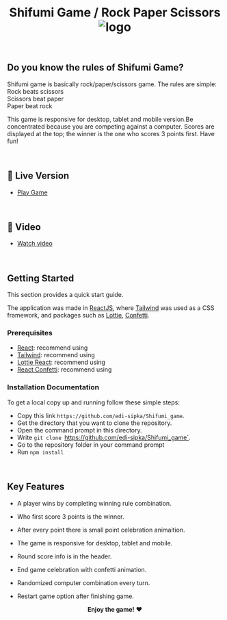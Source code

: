 <p align="center">
  <h1 align="center"> Shifumi Game / Rock Paper Scissors <img src="https://cdn-icons-png.flaticon.com/32/6727/6727583.png" alt="logo">
 </h1>
  
<br>


## Do you know the rules of Shifumi Game?

Shifumi game is basically rock/paper/scissors game. The rules are simple:
Rock beats scissors <br/>
Scissors beat paper <br/>
Paper beat rock<br/>

This game is responsive for desktop, tablet and mobile version.Be concentrated because you are competing against a computer. Scores are displayed at the top; the winner is the one who scores 3 points first. Have fun!
 
<br>

## 🚀 Live Version <a name="live-demo"></a>

- [Play Game](https://shifumi-game.netlify.app/)

<br>

## 🎥 Video <a name="video"></a>

- [Watch video](https://www.loom.com/share/cbb67cac7e2f486a90eca5ee29d475e0)

<br>


## Getting Started

This section provides a quick start guide.

 The application was made in [ReactJS](https://reactjs.org//), where [Tailwind](https://tailwindcss.com/) was used as a CSS framework, and packages such as [Lottie](https://www.npmjs.com/package/lottie-react), [Confetti](https://www.npmjs.com/package/react-confetti).
### Prerequisites

- [React](https://reactjs.org//): recommend using
- [Tailwind](https://tailwindcss.com/): recommend using
- [Lottie React](https://www.npmjs.com/package/lottie-react): recommend using
- [React Confetti](https://www.npmjs.com/package/react-confetti): recommend using
  

### Installation Documentation

To get a local copy up and running follow these simple steps:

- Copy this link `https://github.com/edi-sipka/Shifumi_game`.
- Get the directory that you want to clone the repository.
- Open the command prompt in this directory.
- Write `git clone `https://github.com/edi-sipka/Shifumi_game`.
- Go to the repository folder in your command prompt
- Run `npm install`

<br>



## Key Features

-  A player wins by completing winning rule combination.
-  Who first score 3 points is the winner.

-  After every point there is small point celebration animaition.

-  The game is responsive for desktop, tablet and mobile.

-  Round score info is in the header.
-  End game celebration with confetti animation.
-  Randomized computer combination every turn.
-  Restart game option after finishing game.



<p align="center">
  <strong>Enjoy the game!</strong> ❤️
</p>
